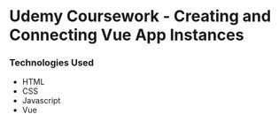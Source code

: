 # Udemy Coursework - Creating and Connecting Vue App Instances
### Technologies Used
- HTML
- CSS
- Javascript
- Vue